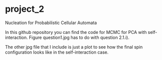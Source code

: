 # project_2
Nucleation for Probabilistic Cellular Automata

In this github repository you can find the code for MCMC for PCA with self-interaction. Figure question1.jpg has to do with question 2.1.i). 

The other jpg file that I include is just a plot to see how the final spin configuration looks like in the self-interaction case.

